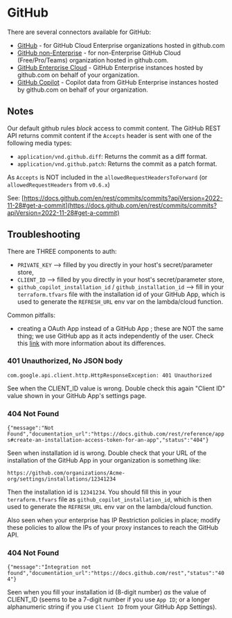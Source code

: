 # GitHub

There are several connectors available for GitHub:

- [GitHub](github/README.md) - for GitHub Cloud Enterprise organizations hosted in github.com
- [GitHub non-Enterprise](github-non-enterprise/README.md) - for non-Enterprise GitHub Cloud (Free/Pro/Teams) organization hosted in github.com.
- [GitHub Enterprise Cloud](enterprise-server/README.md) - GitHub Enterprise instances hosted by github.com on behalf of your organization.
- [GitHub Copilot](copilot/README.md) - Copilot data from GitHub Enterprise instances hosted by github.com on behalf of your organization.


## Notes

Our default github rules *block* access to commit content. The GitHub REST API returns commit content if the `Accepts` header is sent with one of the following media types:
- `application/vnd.github.diff`: Returns the commit as a diff format.
- `application/vnd.github.patch`: Returns the commit as a patch format.

As `Accepts` is NOT included in the `allowedRequestHeadersToForward` (or `allowedRequestHeaders` from `v0.6.x`)

See: [https://docs.github.com/en/rest/commits/commits?apiVersion=2022-11-28#get-a-commit](https://docs.github.com/en/rest/commits/commits?apiVersion=2022-11-28#get-a-commit)


## Troubleshooting

There are THREE components to auth:
  - `PRIVATE_KEY` --> filled by you directly in your host's secret/parameter store,
  - `CLIENT_ID` --> filled by you directly in your host's secret/parameter store,
  - `github_copilot_installation_id` / `github_installation_id` --> fill in your `terraform.tfvars` file with the installation id of your GitHub App, which is used to generate the `REFRESH_URL` env var on the lambda/cloud function.

Common pitfalls:
  - creating a OAuth App instead of a GitHub App ; these are NOT the same thing; we use GitHub app as it acts independently of the user. Check this [link](https://docs.github.com/en/apps/oauth-apps/building-oauth-apps/differences-between-github-apps-and-oauth-apps) with more information about its differences.

### 401 Unauthorized, No JSON body


`com.google.api.client.http.HttpResponseException: 401 Unauthorized `

See when the CLIENT_ID value is wrong. Double check this again "Client ID" value shown in your GitHub App's settings page.


### 404 Not Found
`{"message":"Not Found","documentation_url":"https://docs.github.com/rest/reference/apps#create-an-installation-access-token-for-an-app","status":"404"}`

Seen when installation id is wrong. Double check that your URL of the installation of the GitHub App in your organization is something like:

`https://github.com/organizations/Acme-org/settings/installations/12341234`

Then the installation id is `12341234`. You should fill this in your `terraform.tfvars` file as `github_copilot_installation_id`, which is then used to generate the `REFRESH_URL` env var on the lambda/cloud function.

Also seen when your enterprise has IP Restriction policies in place; modify these policies to allow the IPs of your proxy instances to reach the GitHub API.

### 404 Not Found

`{"message":"Integration not found","documentation_url":"https://docs.github.com/rest","status":"404"}`

Seen when you fill your installation id (8-digit number) *as* the value of CLIENT_ID (seems to be a 7-digit number if you use `App ID`; or a longer alphanumeric string if you use `Client ID` from your GitHub App Settings).
